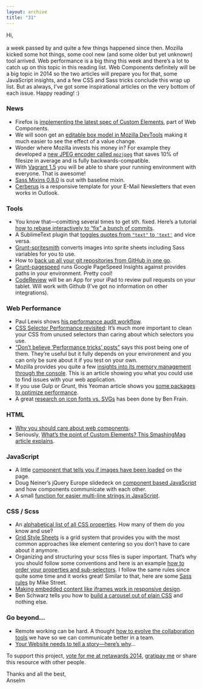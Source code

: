 ```yaml
---
layout: archive
title: "31"
---
```



Hi,<br>
<br>
a week passed by and quite a few things happened since then. Mozilla kicked some hot things, some cool new (and some older but yet unknown) tool arrived. Web performance is a big thing this week and there’s a lot to catch up on this topic in this reading list. Web Components definitely will be a big topic in 2014 so the two articles will prepare you for that, some JavaScript insights, and a few CSS and Sass tricks conclude this wrap up list. But as always, I've got some inspirational articles on the very bottom of each issue. Happy reading! :)

### News

- Firefox is [implementing the latest spec of Custom Elements](http://soledadpenades.com/2014/02/28/firefox-now-implementing-the-latest-custom-element-spec/), part of Web Components.
- We will soon get an [editable box model in Mozilla DevTools](http://www.oxymoronical.com/blog/2014/02/An-editable-box-model-view-in-the-devtools) making it much easier to see the effect of a value change.
- Wonder where Mozilla invests his money in? For example they developed a [new JPEG encoder called `mozjpeg`](https://blog.mozilla.org/research/2014/03/05/introducing-the-mozjpeg-project/) that saves 10% of filesize in average and is fully backwards-compatible.
- With [Vagrant 1.5](http://www.vagrantup.com/blog/feature-preview-vagrant-1-5-share.html) you will be able to share your running environment with everyone. That is awesome!
- [Sass Mixins 0.8.0](https://github.com/drublic/Sass-Mixins/releases/tag/v0.8.0) is out with baseline mixin.
- [Cerberus](http://tedgoas.github.io/Cerberus/) is a responsive template for your E-Mail Newsletters that even works in Outlook.

### Tools

- You know that—comitting several times to get sth. fixed. Here’s a tutorial [how to rebase interactively to “fix” a bunch of commits](http://phuu.net/2014/02/24/rebase-you-interactively-for-great-good.html).
- A SublimeText plugin that [toggles quotes from `"text"` to `'text'`](https://github.com/spadgos/sublime-ToggleQuotes) and vice versa.
- [Grunt-spritesmith](https://www.npmjs.org/package/grunt-spritesmith) converts images into sprite sheets including Sass variables for you to use.
- How to [back up all your git repositories from GitHub in one go](http://addyosmani.com/blog/backing-up-a-github-account/).
- [Grunt-pagespeed](https://www.npmjs.org/package/grunt-pagespeed) runs Google PageSpeed Insights against provides paths in your environment. Pretty cool!
- [CodeReview](http://blog.codereview.io/announcing-codereview-io/) will be an App for your iPad to review pull requests on your tablet. Will work with Github (I’ve got no information on other integrations).

### Web Performance

- Paul Lewis shows [his performance audit workflow](http://aerotwist.com/blog/my-performance-audit-workflow/).
- [CSS Selector Performance revisited](http://benfrain.com/css-performance-revisited-selectors-bloat-expensive-styles/): It’s much more important to clean your CSS from unused selectors than caring about which selectors you use.
- [“Don’t believe ‘Performance tricks’ posts”](http://cubiq.org/performance-tricks-for-mobile-web-development) says this post being one of them. They’re useful but it fully depends on your environment and you can only be sure about it if you test on your own.
- Mozilla provides you quite a few [insights into its memory management through the console](http://fitzgeraldnick.com/weblog/54/). This is an article showing you what you could use to find issues with your web application.
- If you use Gulp or Grunt, this Yeoman article shows you [some packages to optimize performance](http://yeoman.io/blog/performance-optimization.html).
- A great [research on icon fonts vs. SVGs](http://benfrain.com/image-sprites-data-uris-icon-fonts-v-svgs/) has been done by Ben Frain.

### HTML

- [Why you should care about web components](http://victorsavkin.com/post/78575197096/why-you-should-care-about-web-components).
- Seriously, [What’s the point of Custom Elements? This SmashingMag article explains](http://coding.smashingmagazine.com/2014/03/04/introduction-to-custom-elements/).

### JavaScript

- A little [component that tells you if images have been loaded](https://github.com/desandro/imagesloaded) on the page.
- Doug Neiner’s jQuery Europe slidedeck on [component based JavaScript](http://presentboldly.com/dougneiner/is-the-message-getting-through) and how components communicate with each other.
- A small [function for easier multi-line strings in JavaScript](https://github.com/sindresorhus/multiline).

### CSS / Scss

- An [alphabetical list of all CSS properties](http://ref.openweb.io/CSS/). How many of them do you know and use?
- [Grid Style Sheets](http://gridstylesheets.org/) is a grid system that provides you with the most common approaches like element centering so you don’t have to care about it anymore.
- Organizing and structuring your scss files is super important. That’s why you should follow some conventions and here is an example [how to order your properties and sub-selectors](http://seesparkbox.com/foundry/sass_packing). I follow the same rules since quite some time and it works great! Similar to that, here are some [Sass rules](http://www.mikestreety.co.uk/blog/sass-rule-layout) by Mike Street.
- [Making embedded content like iframes work in responsive design](http://mobile.smashingmagazine.com/2014/02/27/making-embedded-content-work-in-responsive-design/).
- Ben Schwarz tells you how to [build a carousel out of plain CSS](http://www.creativebloq.com/css3/create-carousel-out-nothing-css-21410819) and nothing else.

### Go beyond…

- Remote working can be hard. A thought [how to evolve the collaboration tools](http://www.ianbicking.org/blog/3014/03/towards-next-level-of-collaboration.html) we have so we can communicate better in a team.
- [Your Website needs to tell a story—here’s why](http://www.creativebloq.com/netmag/your-website-needs-tell-story-heres-why-21410811)…

To support this project, [vote for me at netawards 2014](https://thenetawards.com/vote/young-developer/anselm-hannemann/), [gratipay me](https://www.gratipay.com/Anselm%20Hannemann/) or share this resource with other people.

Thanks and all the best,<br>
Anselm
